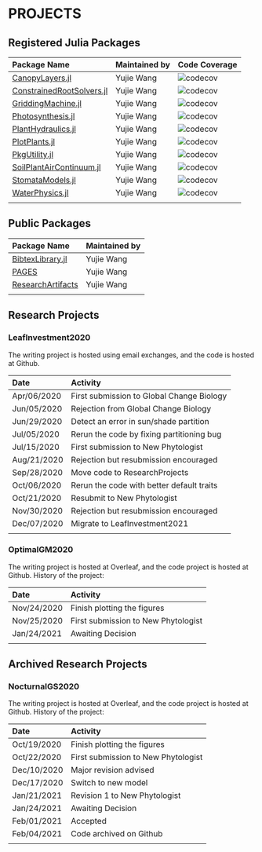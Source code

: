 # PROJECTS




## Registered Julia Packages

| **Package Name**                                                                                      | **Maintained by** | **Code Coverage**                                                                                                |
|:----------------------------------------------------------------------------------|:------------------|:-----------------------------------------------------------------------------------------------------------------|
| [CanopyLayers.jl](https://github.com/Yujie-W/CanopyLayers.jl)                     | Yujie Wang        | ![codecov](https://codecov.io/gh/Yujie-W/CanopyLayers.jl/branch/main/graph/badge.svg?token=SOZ79T30J1)           |
| [ConstrainedRootSolvers.jl](https://github.com/Yujie-W/ConstrainedRootSolvers.jl) | Yujie Wang        | ![codecov](https://codecov.io/gh/Yujie-W/ConstrainedRootSolvers.jl/branch/main/graph/badge.svg?token=QEB22THMGF) |
| [GriddingMachine.jl](https://github.com/CliMA/GriddingMachine.jl)                 | Yujie Wang        | ![codecov](https://codecov.io/gh/CliMA/GriddingMachine.jl/branch/main/graph/badge.svg?token=67AP1WJBM8)          |
| [Photosynthesis.jl](https://github.com/Yujie-W/Photosynthesis.jl)                 | Yujie Wang        | ![codecov](https://codecov.io/gh/Yujie-W/Photosynthesis.jl/branch/main/graph/badge.svg?token=JH20JJELUO)         |
| [PlantHydraulics.jl](https://github.com/Yujie-W/PlantHydraulics.jl)               | Yujie Wang        | ![codecov](https://codecov.io/gh/Yujie-W/PlantHydraulics.jl/branch/main/graph/badge.svg?token=28VXUYDLCN)        |
| [PlotPlants.jl](https://github.com/Yujie-W/PlotPlants.jl)                         | Yujie Wang        | ![codecov](https://codecov.io/gh/Yujie-W/PlotPlants.jl/branch/main/graph/badge.svg?token=F2DOSFI8C4)             |
| [PkgUtility.jl](https://github.com/Yujie-W/PkgUtility.jl)                         | Yujie Wang        | ![codecov](https://codecov.io/gh/Yujie-W/PkgUtility.jl/branch/main/graph/badge.svg?token=SpEb146Dkb)             |
| [SoilPlantAirContinuum.jl](https://github.com/Yujie-W/SoilPlantAirContinuum.jl)   | Yujie Wang        | ![codecov](https://codecov.io/gh/Yujie-W/SoilPlantAirContinuum.jl/branch/main/graph/badge.svg?token=E063LYRWOM)  |
| [StomataModels.jl](https://github.com/Yujie-W/StomataModels.jl)                   | Yujie Wang        | ![codecov](https://codecov.io/gh/Yujie-W/StomataModels.jl/branch/main/graph/badge.svg?token=WQQLE5M34Y)          |
| [WaterPhysics.jl](https://github.com/Yujie-W/WaterPhysics.jl)                     | Yujie Wang        | ![codecov](https://codecov.io/gh/Yujie-W/WaterPhysics.jl/branch/main/graph/badge.svg?token=ASOJ17A5Z4)           |
||||




## Public Packages

| **Package Name**                                                  | **Maintained by** |
|:------------------------------------------------------------------|:------------------|
| [BibtexLibrary.jl](https://github.com/Yujie-W/BibtexLibrary.jl)   | Yujie Wang        |
| [PAGES](https://github.com/Yujie-W/PAGES)                         | Yujie Wang        |
| [ResearchArtifacts](https://github.com/Yujie-W/ResearchArtifacts) | Yujie Wang        |
||||




## Research Projects

### LeafInvestment2020

The writing project is hosted using email exchanges, and the code is hosted at
    Github.

| **Date**    | **Activity**                              |
|:------------|:------------------------------------------|
| Apr/06/2020 | First submission to Global Change Biology |
| Jun/05/2020 | Rejection from Global Change Biology      |
| Jun/29/2020 | Detect an error in sun/shade partition    |
| Jul/05/2020 | Rerun the code by fixing partitioning bug |
| Jul/15/2020 | First submission to New Phytologist       |
| Aug/21/2020 | Rejection but resubmission encouraged     |
| Sep/28/2020 | Move code to ResearchProjects             |
| Oct/06/2020 | Rerun the code with better default traits |
| Oct/21/2020 | Resubmit to New Phytologist               |
| Nov/30/2020 | Rejection but resubmission encouraged     |
| Dec/07/2020 | Migrate to LeafInvestment2021             |
|||

### OptimalGM2020

The writing project is hosted at Overleaf, and the code project is hosted at
    Github. History of the project:

| **Date**    | **Activity**                        |
|:------------|:------------------------------------|
| Nov/24/2020 | Finish plotting the figures         |
| Nov/25/2020 | First submission to New Phytologist |
| Jan/24/2021 | Awaiting Decision                   |
|||




## Archived Research Projects

### NocturnalGS2020

The writing project is hosted at Overleaf, and the code project is hosted at
    Github. History of the project:

| **Date**    | **Activity**                        |
|:------------|:------------------------------------|
| Oct/19/2020 | Finish plotting the figures         |
| Oct/22/2020 | First submission to New Phytologist |
| Dec/10/2020 | Major revision advised              |
| Dec/17/2020 | Switch to new model                 |
| Jan/21/2021 | Revision 1 to New Phytologist       |
| Jan/24/2021 | Awaiting Decision                   |
| Feb/01/2021 | Accepted                            |
| Feb/04/2021 | Code archived on Github             |
|||
